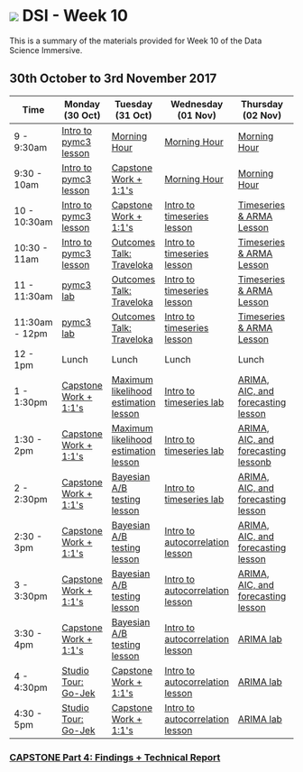 # ![](https://ga-dash.s3.amazonaws.com/production/assets/logo-9f88ae6c9c3871690e33280fcf557f33.png) DSI - Week 10

This is a summary of the materials provided for Week 10 of the Data Science Immersive.

##  30th October to 3rd November 2017

 Time | Monday <br>(30 Oct)     | Tuesday <br>(31 Oct)      | Wednesday <br>(01 Nov)     | Thursday <br>(02 Nov)        | Friday <br>(03 Nov)
------------ | --------------------------- | -------------------------------------- | -------------------------------- | --------------------- | -------------------------
9 - 9:30am       | [Intro to pymc3 lesson][2-1.01]| [Morning Hour][2-2.0]| [Morning Hour][2-3.0]   | [Morning Hour][2-4.0] |[Morning Hour][2-5.0]|
9:30 - 10am   | [Intro to pymc3 lesson][2-1.01]| [Capstone Work + 1:1's][2-5.02] | [Morning Hour][2-3.0]| [Morning Hour][2-4.0]|[Morning Hour][2-5.0]|
10 - 10:30am    | [Intro to pymc3 lesson][2-1.01] | [Capstone Work + 1:1's][2-5.02]| [Intro to timeseries lesson][2-2.02]  |  [Timeseries & ARMA Lesson][2-3.02]|[Presentation tips][2-5.01]|
10:30 - 11am     | [Intro to pymc3 lesson][2-1.01]  | [Outcomes Talk: Traveloka][2-2.0] | [Intro to timeseries lesson][2-2.02] |  [Timeseries & ARMA Lesson][2-3.02] |[Presentation tips][2-5.01]|
11 - 11:30am     | [pymc3 lab][2-1.02] | [Outcomes Talk: Traveloka][2-2.0]| [Intro to timeseries lesson][2-2.02]|  [Timeseries & ARMA Lesson][2-3.02]|[FLEX: Instructor Choice][2-5.0]|
11:30am - 12pm     | [pymc3 lab][2-1.02] | [Outcomes Talk: Traveloka][2-2.0]| [Intro to timeseries lesson][2-2.02]|  [Timeseries & ARMA Lesson][2-3.02] |[FLEX: Instructor Choice][2-5.0]|
12 - 1pm     | Lunch  | Lunch  | Lunch | Lunch  | Lunch |
1 - 1:30pm     | [Capstone Work + 1:1's][2-5.02] |  [Maximum likelihood estimation lesson][2-1.03]  | [Intro to timeseries lab][2-2.03]| [ARIMA, AIC, and forecasting lesson][2-4.01]|[Capstone Work + 1:1's][2-5.02]|
1:30 - 2pm     | [Capstone Work + 1:1's][2-5.02]  |  [Maximum likelihood estimation lesson][2-1.03] | [Intro to timeseries lab][2-2.03]| [ARIMA, AIC, and forecasting lessonb][2-4.01]|[Capstone Work + 1:1's][2-5.02]|
2 - 2:30pm     | [Capstone Work + 1:1's][2-5.02] |   [Bayesian A/B testing lesson][2-2.01] | [Intro to timeseries lab][2-2.03]| [ARIMA, AIC, and forecasting lesson][2-4.01]|[Capstone Work + 1:1's][2-5.02]|
2:30 - 3pm     | [Capstone Work + 1:1's][2-5.02] |   [Bayesian A/B testing lesson][2-2.01] | [Intro to autocorrelation lesson][2-3.01] | [ARIMA, AIC, and forecasting lesson][2-4.01]|[Capstone Work + 1:1's][2-5.02]|
3 - 3:30pm     | [Capstone Work + 1:1's][2-5.02] | [Bayesian A/B testing lesson][2-2.01] | [Intro to autocorrelation lesson][2-3.01] | [ARIMA, AIC, and forecasting lesson][2-4.01]|[Capstone Work + 1:1's][2-5.02]|
3:30 - 4pm     | [Capstone Work + 1:1's][2-5.02]   | [Bayesian A/B testing lesson][2-2.01] | [Intro to autocorrelation lesson][2-3.01]| [ARIMA lab][2-4.02]|[Capstone Work + 1:1's][2-5.02]|
4 - 4:30pm     | [Studio Tour: Go-Jek][2-1.04] | [Capstone Work + 1:1's][2-5.02]| [Intro to autocorrelation lesson][2-3.01]| [ARIMA lab][2-4.02]|[Capstone Work + 1:1's][2-5.02]|
4:30 - 5pm     | [Studio Tour: Go-Jek][2-1.04] | [Capstone Work + 1:1's][2-5.02] | [Intro to autocorrelation lesson][2-3.01]| [ARIMA lab][2-4.02]|[Capstone Work + 1:1's][2-5.02]|


### [CAPSTONE Part 4: Findings + Technical Report](https://git.generalassemb.ly/dsi-sg-01/projects/blob/master/project-capstone/part-04/capstone-part-04.md)

[2-1.0]: ../../../tree/master/week-10/1.0-exercise
[2-1.01]: ../../../tree/master/week-10/bayes-intro_to_pymc3-lesson
[2-1.02]: ../../../tree/master/week-10/bayes-intro_to_pymc3-lab
[2-1.03]: ../../../tree/master/week-10/statistics-maximum_likelihood_estimation-lesson
[2-1.04]: ../../../tree/master/week-10/
[2-1.041]: ../../../tree/master/week-10/
[2-2.0]: ../../../tree/master/week-10/2.0-exercise
[2-2.01]: ../../../tree/master/week-10/bayes-ab_testing-lesson
[2-2.02]: ../../../tree/master/week-10/timeseries-intro_to_timeseries-lesson
[2-2.03]: ../../../tree/master/week-10/timeseries-intro_to_timeseries-lab
[2-2.04]: ../../../tree/master/week-10/
[2-2.05]: ../../../tree/master/week-10/
[2-3.0]: ../../../tree/master/week-10/3.0-exercise
[2-3.01]: ../../../tree/master/week-10/timeseries-autocorrelation-lesson
[2-3.02]: ../../../tree/master/week-10/timeseries-arma-lesson
[2-3.03]: ../../../tree/master/week-10/
[2-3.04]:../../../tree/master/week-10/
[2-4.0]: ../../../tree/master/week-10/4.0-exercise
[2-4.01]: ../../../tree/master/week-10/timeseries-arima_aic_forecasting-lesson
[2-4.02]: ../../../tree/master/week-10/timeseries-arima-lab
[2-4.03]:../../../tree/master/week-10/
[2-4.04]:
[2-4.05]:
[2-5.0]: ../../../tree/master/week-10/5.0-exercise
[2-5.01]: ../../../tree/master/week-10/presentation-tips
[2-5.02]:https://git.generalassemb.ly/dsi-sg-10/projects/blob/master/project-capstone/part-04/capstone-part-04.md
[2-5.03]: ../../../tree/master/week-10/
[2-5.04]: ../../../tree/master/week-10/
